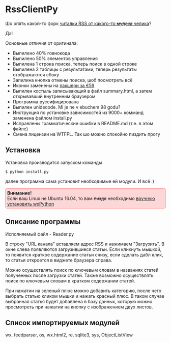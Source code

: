 # RssClientPy

Шо опять какой-то форк [читалки RSS от какого-то ~~мудака~~ челика](https://github.com/GulbisRoman/lab2)?

Да!

Основные отличия от оригинала:

- Выпилено 40% говнокода
- Выпилено 50% элементов управления
- Выпилена 1 строка поиска, теперь поиск в одной строке
- Выпилена 2 таблицы с результатами, теперь результаты отображаются сбоку
- Запилина кнопка отмены поиска, шоб посмотреть всё
- Иконки заменены на [лакшери за €59](https://www.axialis.com/stock-icons/pure-flat-2013-toolbar.html#basic_set)
- Выпилен костыль записывающий в файл summary.html, а затем открывавший внутренним браузером
- Программа руссифицирована
- Выпилен unidecode. Mi je ne v ebuchem 98 godu?
- Инструкция по установке зависимостей из 9000+ комманд заменена файлом install.py
- Исправлены грамматические ошибки в README.md (т.е. в этом файле)
- Смена лицензии на WTFPL. Так шо можно спокойно пиздить прогу

## Установка

Установка производится запуском команды

```shell
$ python install.py
```

далее программа сама установит необходимые ей модули. И всё :)

<style>
.alert-warning {
    background: rgba(255,64,64,.2);
    border-radius: 5px;
    border-color: rgba(255, 32, 32, .5);
    border-style: solid;
    border-width: 1px;
    padding: 5px;
}
</style>
<div class="alert-warning">
<b>Внимание!</b><br/>Если ваш Linux не Ubuntu 16.04, то вам <s>пизда</s> необходимо <a href="https://wiki.wxpython.org/How%20to%20install%20wxPython">вручную установить wxPython</a>
</div>

## Описание программы

Исполняемый файл - Reader.py

В строку "URL канала" вставляем адрес RSS и нажимаем "Загрузить". В окне слева появляются загрузившиеся статьи. Если кликнуть мышкой, то появится краткое содержание статьи снизу, если сделать дабл клик, то статья откроется в виджете браузера справа.

Можно осуществлять поиск по ключевым словам в названиях статей полученных после загрузки статей. Также возможно осуществлять поиск по ключевым словам в кратком содержании статей.

При нажатии на зеленый плюс можно добавить категорию, после чего выбрать статью кликом мышки и нажать красный плюс. В таком случае выбранная статья будет добавлена в базу данных, которую можно просмотреть при нажатии на кнопку с изображением двух листов.

## Список импортируемых модулей

wx, feedparser, os, wx.html2, re, sqlite3, sys, ObjectListView